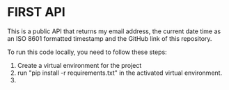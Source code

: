 # FIRST API

This is a public API that returns my email address, the current date time as an ISO 8601 formatted timestamp and the GitHub link of this repository.

To run this code locally, you need to follow these steps:
1. Create a virtual environment for the project
2. run "pip install -r requirements.txt" in the activated virtual environment.
3. 